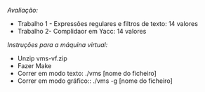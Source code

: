 *Avaliação:*
- Trabalho 1 - Expressões regulares e filtros de texto: 14 valores
- Trabalho 2- Complidaor em Yacc: 14 valores

*Instruções para a máquina virtual:*
- Unzip vms-vf.zip
- Fazer Make
- Correr em modo texto: ./vms [nome do ficheiro]
- Correr em modo gráfico:: ./vms -g [nome do ficheiro]
